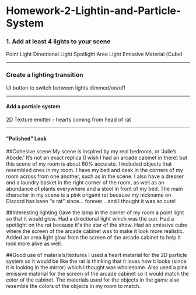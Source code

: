 # Homework-2-Lightin-and-Particle-System
### 1. Add at least 4 lights to your scene
Point Light
Directional Light
Spotlight
Area Light
Emissive Material (Cube)

---

### Create a lighting transition

UI button to switch between lights dimmed/on/off

---

#### Add a particle system

2D Texture emitter - hearts coming from head of rat

---

#### "Polished" Look

##Cohesive scene
My scene is inspired by my real bedroom, or ‘Julie’s Abode.’ It’s not an exact replica (I wish I had an arcade cabinet in there)
but this scene of my room is about 80% accurate. I included objects that resembled ones in my room. I have my bed and desk in the
corners of my room across from one another, such as in the scene. I also have a dresser and a laundry basket in the right corner
of the room, as well as an abundance of plants everywhere and a stool in front of my bed. The main character in my scene is
a pink origami rat because my nickname on Discord has been “a rat” since… forever… and I thought it was so cute!

##Interesting lighting
Gave the lamp in the corner of my room a point light so that it would glow. Had a directional light which was the sun. Had a spotlight
on the rat because it's the star of the show. Had an emissive cube where the screen of the arcade cabinet was to make it look more
realistic. Added an area light glow from the screen of the arcade cabinet to help it look more alive as well.


##Good use of materials/textures
I used a heart material for the 2D particle system so it would be like the rat is thinking that it loves how it looks (since it is
looking in the mirror) which I thought was wholesome. Also used a pink emissive material for the screen of the arcade cabinet so it
would match the color of the cabinet. The materials used for the objects in the game also resemble the colors of the objects in my
room to match.
